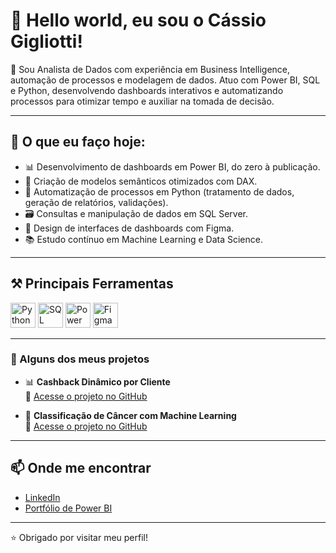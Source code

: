 # 👋 Hello world, eu sou o Cássio Gigliotti!

🎯 Sou Analista de Dados com experiência em Business Intelligence, automação de processos e modelagem de dados. Atuo com Power BI, SQL e Python, desenvolvendo dashboards interativos e automatizando processos para otimizar tempo e auxiliar na tomada de decisão.

---

## 💼 O que eu faço hoje:
- 📊 Desenvolvimento de dashboards em Power BI, do zero à publicação.
- 🧠 Criação de modelos semânticos otimizados com DAX.
- 🐍 Automatização de processos em Python (tratamento de dados, geração de relatórios, validações).
- 🗃️ Consultas e manipulação de dados em SQL Server.
- 🎨 Design de interfaces de dashboards com Figma.
- 📚 Estudo contínuo em Machine Learning e Data Science.

---

## ⚒️ Principais Ferramentas

<p>
  <img src="https://cdn.jsdelivr.net/gh/devicons/devicon/icons/python/python-original.svg" width="40" alt="Python"/>
  <img src="https://img.icons8.com/fluency/48/sql.png" width="40" alt="SQL"/>
  <img src="https://cdn3d.iconscout.com/3d/premium/thumb/microsoft-power-bi-10410782-8500319.png" width="40" alt="Power BI"/>
  <img src="https://cdn-icons-png.flaticon.com/512/5968/5968705.png" width="40" alt="Figma"/>
</p>

---

### 📂 Alguns dos meus projetos

- 📊 **Cashback Dinâmico por Cliente**  
  🔗 [Acesse o projeto no GitHub](https://github.com/CassioGigliotti/projeto-cashback-python)

- 🧬 **Classificação de Câncer com Machine Learning**  
  🔗 [Acesse o projeto no GitHub](https://github.com/CassioGigliotti/genomic-data-for-cancer)

---

## 📫 Onde me encontrar

- [LinkedIn](https://www.linkedin.com/in/cassio-gigliotti/)
- [Portfólio de Power BI](https://app.xperiun.com/in/cassio-gigliotti)

---

⭐ Obrigado por visitar meu perfil!
